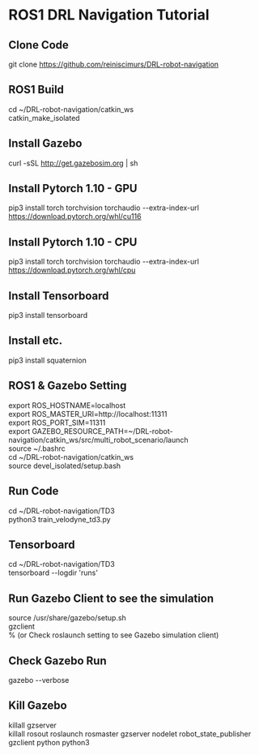 # ROS1 DRL Navigation Tutorial

## Clone Code
git clone https://github.com/reiniscimurs/DRL-robot-navigation


## ROS1 Build
cd ~/DRL-robot-navigation/catkin_ws <br>
catkin_make_isolated


## Install Gazebo
curl -sSL http://get.gazebosim.org | sh


## Install Pytorch 1.10 - GPU
pip3 install torch torchvision torchaudio --extra-index-url https://download.pytorch.org/whl/cu116

## Install Pytorch 1.10 - CPU
pip3 install torch torchvision torchaudio --extra-index-url https://download.pytorch.org/whl/cpu

## Install Tensorboard
pip3 install tensorboard

## Install etc.
pip3 install squaternion


## ROS1 & Gazebo Setting
export ROS_HOSTNAME=localhost <br>
export ROS_MASTER_URI=http://localhost:11311 <br>
export ROS_PORT_SIM=11311 <br>
export GAZEBO_RESOURCE_PATH=~/DRL-robot-navigation/catkin_ws/src/multi_robot_scenario/launch <br>
source ~/.bashrc <br>
cd ~/DRL-robot-navigation/catkin_ws <br>
source devel_isolated/setup.bash <br>


## Run Code
cd ~/DRL-robot-navigation/TD3 <br>
python3 train_velodyne_td3.py

## Tensorboard
cd ~/DRL-robot-navigation/TD3 <br>
tensorboard --logdir 'runs'



## Run Gazebo Client to see the simulation
source /usr/share/gazebo/setup.sh <br>
gzclient <br>
% (or Check roslaunch setting to see Gazebo simulation client)

## Check Gazebo Run
gazebo --verbose

## Kill Gazebo
killall gzserver <br>
killall rosout roslaunch rosmaster gzserver nodelet robot_state_publisher gzclient python python3
